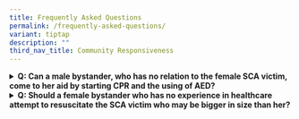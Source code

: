 ```yaml
---
title: Frequently Asked Questions
permalink: /frequently-asked-questions/
variant: tiptap
description: ""
third_nav_title: Community Responsiveness
---
```

<div data-type="detailGroup" class="isomer-accordion isomer-accordion-white">
<details class="isomer-details">
<summary><strong>Q: Can a male bystander, who has no relation to the female SCA victim, come to her aid by starting CPR and the using of AED?</strong>
</summary>
<div data-type="detailsContent" class="isomer-details-content">
<p><strong>A: </strong>Yes it is alright for a male bystander to dare to
call 995, start CPR and use an AED on a female victim (especially Muslims)
if there is no other female bystander able to do so. This is because the
situation is a desperate emergency case. If there is a female bystander
or passerby, she should assist the male bystander in the resuscitation
in any way possible. The female bystander can also be a witness too. ~ <em>Ustaz Syed Nasir Omar, a religious leader with AlFahmi Services</em>
</p>
</div>
</details>
<details class="isomer-details">
<summary><strong>Q: Should a female bystander who has no experience in healthcare attempt to resuscitate the SCA victim who may be bigger in size than her?</strong>
</summary>
<div data-type="detailsContent" class="isomer-details-content">
<p><strong>A: </strong>Yes we encourage female bystanders to dare to save
a heart even if they are not medically trained or are physically small.
Anybody can call 995. Any chest compression is better than none at all.
Anyone can use an AED as the voice prompts are clear. Do not be afraid
just because you are female; you are equally capable of initiating resuscitation.
~ <em>Dr Karen Soh, Immediate Past President of the Association of Women Doctors, Singapore</em>
</p>
</div>
</details>
</div>
<p></p>
